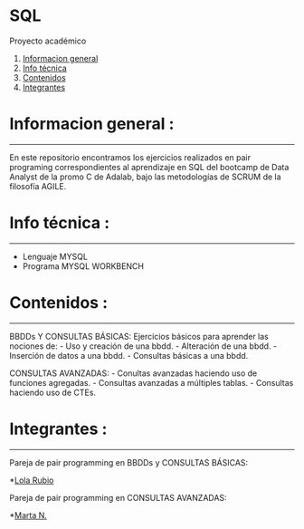 # SQL
Proyecto académico

1. [Informacion general](#informacion-general)
2. [Info técnica](#info-técnica)
3. [Contenidos](#contenidos)
4. [Integrantes](#integrantes)


# Informacion general :
***

En este repositorio encontramos los ejercicios realizados en pair programing correspondientes al aprendizaje en SQL del bootcamp de Data Analyst de la promo C de Adalab, bajo las metodologías de SCRUM de la filosofía AGILE.


# Info técnica :
*** 

- Lenguaje MYSQL
- Programa MYSQL WORKBENCH

# Contenidos :
***

  BBDDs Y CONSULTAS BÁSICAS:
  Ejercicios básicos para aprender las nociones de:
             - Uso y creación de una bbdd.
             - Alteración de una bbdd.
             - Inserción de datos a una bbdd.
             - Consultas básicas a una bbdd.
                
  CONSULTAS AVANZADAS:
             - Conultas avanzadas haciendo uso de funciones agregadas.
             - Consultas avanzadas a múltiples tablas.
             - Consultas haciendo uso de CTEs.
  
  
  # Integrantes :
  ***
  
  Pareja de pair programming en BBDDs y CONSULTAS BÁSICAS:
  
  *[Lola Rubio](https://github.com/Lolaru26)
  
  Pareja de pair programming en CONSULTAS AVANZADAS:
  
  *[Marta N.](https://github.com/Marta-BDA)
  
  
      
  
                
      
